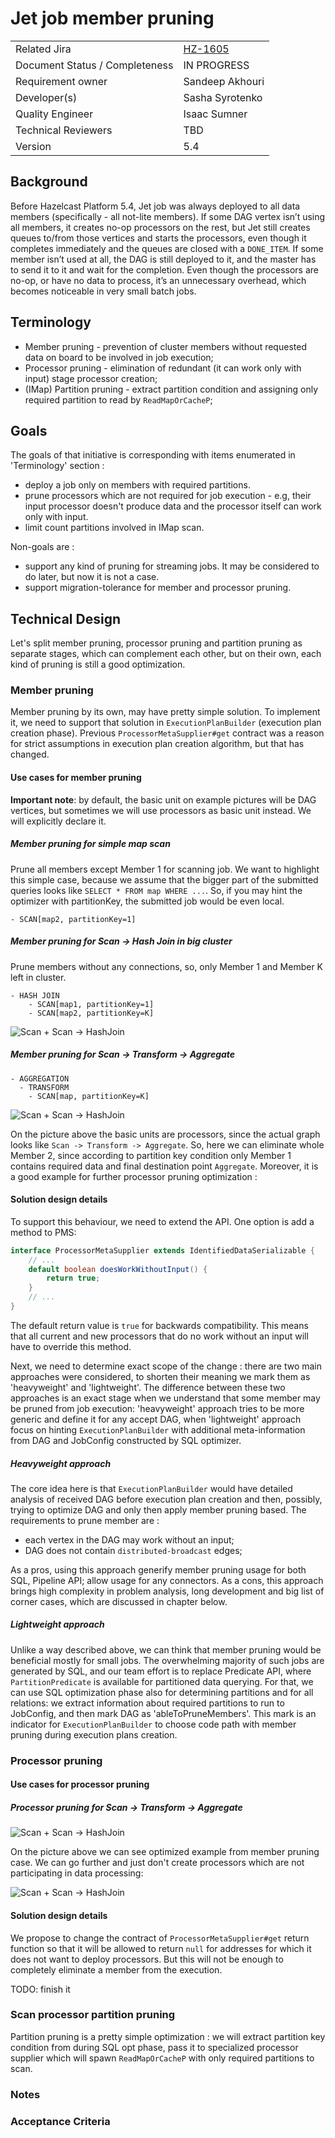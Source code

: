 # Jet job member pruning

|||
|---|---|
|Related Jira|[HZ-1605](https://hazelcast.atlassian.net/browse/HZ-1605)|
|Document Status / Completeness|IN PROGRESS|
|Requirement owner|Sandeep Akhouri|
|Developer(s)|Sasha Syrotenko|
|Quality Engineer|Isaac Sumner|
|Technical Reviewers|TBD|
|Version|5.4|

## Background

Before Hazelcast Platform 5.4, Jet job was always deployed to all data members (specifically - all not-lite members). 
If some DAG vertex isn’t using all members, it creates no-op processors on the rest, but Jet still creates queues 
to/from those vertices and starts the processors, even though it completes immediately and the queues are closed with a `DONE_ITEM`. 
If some member isn’t used at all, the DAG is still deployed to it, and the master has to send it to it and wait for 
the completion. Even though the processors are no-op, or have no data to process, it’s an unnecessary overhead, 
which becomes noticeable in very small batch jobs.

## Terminology

- Member pruning - prevention of cluster members without requested data on board to be involved in job execution;
- Processor pruning - elimination of redundant (it can work only with input) stage processor creation;
- (IMap) Partition pruning - extract partition condition and assigning only required partition to read by `ReadMapOrCacheP`;

## Goals

The goals of that initiative is corresponding with items enumerated in 'Terminology' section : 

- deploy a job only on members with required partitions.
- prune processors which are not required for job execution - e.g, their input processor doesn't produce data and 
the processor itself can work only with input.
- limit count partitions involved in IMap scan.

Non-goals are :
- support any kind of pruning for streaming jobs. It may be considered to do later, but now it is not a case.
- support migration-tolerance for member and processor pruning. 


## Technical Design

Let's split member pruning, processor pruning and partition pruning as separate stages, which can complement each other, 
but on their own, each kind of pruning is still a good optimization.

### Member pruning

Member pruning by its own, may have pretty simple solution. To implement it, we need to support that solution 
in `ExecutionPlanBuilder` (execution plan creation phase).  Previous `ProcessorMetaSupplier#get` contract was a reason 
for strict assumptions in execution plan creation algorithm, but that has changed.

#### Use cases for member pruning

**Important note**: by default, the basic unit on example pictures will be DAG vertices, but sometimes we will 
use processors as basic unit instead. We will explicitly declare it.

##### Member pruning for simple map scan

Prune all members except Member 1 for scanning job. We want to highlight this simple case, because we assume that 
the bigger part of the submitted queries looks like `SELECT * FROM map WHERE ...`. So, if you may hint the optimizer
with partitionKey, the submitted job would be even local.

```
- SCAN[map2, partitionKey=1]
```

##### Member pruning for Scan -> Hash Join in big cluster

Prune members without any connections, so, only Member 1 and Member K left in cluster.

```
- HASH JOIN
    - SCAN[map1, partitionKey=1]
    - SCAN[map2, partitionKey=K]
```

![Scan + Scan -> HashJoin](https://svgshare.com/i/tTX.svg)

##### Member pruning for Scan -> Transform -> Aggregate
```
- AGGREGATION
  - TRANSFORM
    - SCAN[map, partitionKey=K]
```

![Scan + Scan -> HashJoin](https://svgshare.com/i/tTL.svg)

On the picture above the basic units are processors, since the actual graph looks like `Scan -> Transform -> Aggregate`.
So, here we can eliminate whole Member 2, since according to partition key condition only Member 1 contains required data
and final destination point `Aggregate`. Moreover, it is a good example for further processor pruning optimization :

#### Solution design details

To support this behaviour, we need to extend the API. One option is add a method to PMS:
```java
interface ProcessorMetaSupplier extends IdentifiedDataSerializable {
    // ...
    default boolean doesWorkWithoutInput() {
        return true;
    }
    // ...
}
```
The default return value is `true` for backwards compatibility. This means that all current and new processors that
do no work without an input will have to override this method.

Next, we need to determine exact scope of the change : there are two main approaches were considered, 
to shorten their meaning we mark them as 'heavyweight' and 'lightweight'. The difference between these two approaches 
is an exact stage when we understand that some member may be pruned from job execution: 'heavyweight' approach tries 
to be more generic and define it for any accept DAG, when 'lightweight' approach focus on hinting `ExecutionPlanBuilder`
with additional meta-information from DAG and JobConfig constructed by SQL optimizer.

##### Heavyweight approach

The core idea here is that  `ExecutionPlanBuilder` would have detailed analysis of received DAG before execution plan
creation and then, possibly, trying to optimize DAG and only then apply member pruning based. The requirements
to prune member are :
- each vertex in the DAG may work without an input;
- DAG does not contain `distributed-broadcast` edges;

As a pros, using this approach generify member pruning usage for both SQL, Pipeline API; allow usage for any connectors.
As a cons, this approach brings high complexity in problem analysis, long development and big list of corner cases, which
are discussed in chapter below.

##### Lightweight approach

Unlike a way described above, we can think that member pruning would be beneficial mostly for small jobs.
The overwhelming majority of such jobs are generated by SQL, and our team effort is to replace Predicate API,
where `PartitionPredicate` is available for partitioned data querying.
For that, we can use SQL optimization phase also for determining partitions and for all relations: we extract information
about required partitions to run to JobConfig, and then mark DAG as 'ableToPruneMembers'. This mark is an indicator
for `ExecutionPlanBuilder` to choose code path with member pruning during execution plans creation.

### Processor pruning

#### Use cases for processor pruning

##### Processor pruning for Scan -> Transform -> Aggregate

![Scan + Scan -> HashJoin](https://svgshare.com/i/tTM.svg)

On the picture above we can see optimized example from member pruning case. We can go further and just don't create 
processors which are not participating in data processing: 

![Scan + Scan -> HashJoin](https://svgshare.com/i/tUD.svg)

#### Solution design details

We propose to change the contract of `ProcessorMetaSupplier#get` return function so that it will be
allowed to return `null` for addresses for which it does not want to deploy processors. But this will not be enough 
to completely eliminate a member from the execution.

TODO: finish it

### Scan processor partition pruning

Partition pruning is a pretty simple optimization : we will extract partition key condition from during SQL opt phase,
pass it to specialized processor supplier which will spawn `ReadMapOrCacheP` with only required partitions to scan.

### Notes

### Acceptance Criteria


































